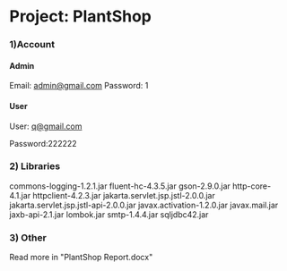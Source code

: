 # Project: PlantShop

### 1)Account

#### Admin

Email: admin@gmail.com
Password: 1

#### User

User: q@gmail.com

Password:222222

### 2) Libraries
commons-logging-1.2.1.jar
fluent-hc-4.3.5.jar
gson-2.9.0.jar
http-core-4.1.jar
httpclient-4.2.3.jar
jakarta.servlet.jsp.jstl-2.0.0.jar
jakarta.servlet.jsp.jstl-api-2.0.0.jar
javax.activation-1.2.0.jar
javax.mail.jar
jaxb-api-2.1.jar
lombok.jar
smtp-1.4.4.jar
sqljdbc42.jar


### 3) Other
Read more in "PlantShop Report.docx"
